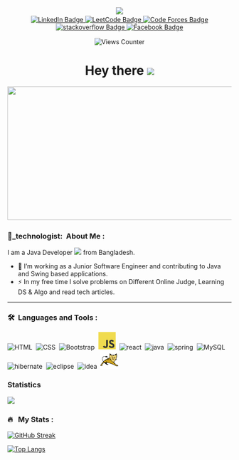 <div id="header" align="center">
  <img src="https://miro.medium.com/max/1360/1*zVnWJtyGOX_kUIDm6ccCfQ.gif" width="100"/>
</div>
<div id="badges" align="center">
  <a href="https://www.linkedin.com/in/mdyousufh/">
      <img src="https://img.shields.io/badge/LinkedIn-blue?style=for-the-badge&logo=linkedin&logoColor=white" alt="LinkedIn Badge"/>
  </a>
  <a href="https://leetcode.com/mdyousufh/">
    <img src="https://img.shields.io/badge/LeetCode-FFA400?logo=leetcode&logoColor=white&style=for-the-badge" alt="LeetCode Badge"/>
  </a>
<a href="https://codeforces.com/profile/mdyousufh">
    <img src="https://img.shields.io/badge/codeforces-FFA400?logo=codeforces&logoColor=white&style=for-the-badge" alt="Code Forces Badge"/>
  </a>
  <a href="https://stackoverflow.com/users/12781075/md-yousuf-hossan">
    <img src="https://img.shields.io/badge/stackoverflow-F48225?logo=stackoverflow&logoColor=white&style=for-the-badge" alt="stackoverflow Badge"/>
  </a>
  <a href="https://www.facebook.com/yousufhossan2011/">
    <img src="https://img.shields.io/badge/Facebook-blue?logo=facebook&logoColor=white&style=for-the-badge" alt="Facebook Badge"/>
  </a> 
</div>

<p align="center"><img src="https://komarev.com/ghpvc/?username=mdyousufh&style=flat-square&color=blue" alt="Views Counter" align="center" width="150px" height="27.5px"/>

<h1 align="center">Hey there <img src="https://media.giphy.com/media/hvRJCLFzcasrR4ia7z/giphy.gif" width="40"></h1>

<p align="center"><img src="https://media.giphy.com/media/dWesBcTLavkZuG35MI/giphy.gif" width="600" height="300"  /></p>

### 👨_technologist: &nbsp;About Me :

I am a Java Developer <img src="https://media.giphy.com/media/WUlplcMpOCEmTGBtBW/giphy.gif" width="30"> from Bangladesh.

- 🔭 I’m working as a Junior Software Engineer and contributing to Java and Swing based applications.
- ⚡ In my free time I solve problems on Different Online Judge, Learning DS & Algo and read tech articles.

---

### 🛠 &nbsp;Languages and Tools :

<p>
<img src="https://skillicons.dev/icons?i=html" title="HTML5" alt="HTML" width="40" height="40"/>&nbsp;
<img src="https://skillicons.dev/icons?i=css"  title="CSS3" alt="CSS" width="40" height="40"/>&nbsp;
<img src="https://skillicons.dev/icons?i=bootstrap" title="Bootstrap" alt="Bootstrap" width="40" height="40"/>&nbsp;
<img src="https://github.com/devicons/devicon/blob/master/icons/javascript/javascript-original.svg" title="JavaScript" alt="JavaScript" width="40" height="40"/>&nbsp;
<img src="https://skillicons.dev/icons?i=react" title="react" alt="react" width="40" height="40"/>&nbsp;
<img src="https://skillicons.dev/icons?i=java" title="java" alt="java" width="40" height="40"/>&nbsp;
<img src="https://skillicons.dev/icons?i=spring" title="spring" alt="spring" width="40" height="40"/>&nbsp;
<img src="https://skillicons.dev/icons?i=mysql" title="MySQL"  alt="MySQL" width="40" height="40"/>&nbsp;
<img src="https://skillicons.dev/icons?i=hibernate" title="hibernate"  alt="hibernate" width="40" height="40"/>&nbsp;
<img src="https://skillicons.dev/icons?i=eclipse" title="eclipse"  alt="eclipse" width="40" height="40"/>&nbsp;
<img src="https://skillicons.dev/icons?i=idea" title="idea"  alt="idea" width="40" height="40"/>&nbsp;
<img src="https://github.com/devicons/devicon/blob/master/icons/tomcat/tomcat-original.svg" title="Tomcat"  alt="Tomcat"
<img src="https://github.com/devicons/devicon/blob/master/icons/git/git-original-wordmark.svg" title="Git" **alt="Git" width="40" height="40"/>&nbsp;
</p>

### Statistics
<!--<img src="https://github-readme-stats.vercel.app/api/top-langs/?username=mdyousufh&theme=dark&hide_langs_below=1" />-->
<img src="https://github-readme-stats.vercel.app/api?username=mdyousufh&&show_icons=true&title_color=ffffff&icon_color=a4c639&text_color=daf7dc&bg_color=151515">

### 🔥 &nbsp; My Stats :
[![GitHub Streak](http://github-readme-streak-stats.herokuapp.com?user=mdyousufh&theme=dark&background=000000)](https://git.io/streak-stats)

[![Top Langs](https://github-readme-stats.vercel.app/api/top-langs/?username=mdyousufh&layout=compact&theme=vision-friendly-dark)](https://github.com/anuraghazra/github-readme-stats)
